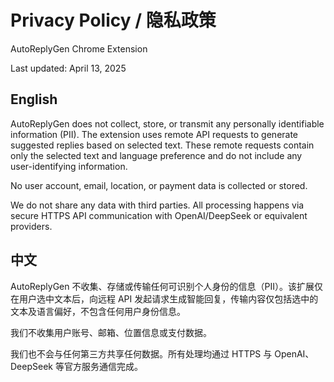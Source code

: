 # Privacy Policy / 隐私政策

AutoReplyGen Chrome Extension

Last updated: April 13, 2025

## English

AutoReplyGen does not collect, store, or transmit any personally identifiable information (PII). The extension uses remote API requests to generate suggested replies based on selected text. These remote requests contain only the selected text and language preference and do not include any user-identifying information.

No user account, email, location, or payment data is collected or stored.

We do not share any data with third parties. All processing happens via secure HTTPS API communication with OpenAI/DeepSeek or equivalent providers.

## 中文

AutoReplyGen 不收集、存储或传输任何可识别个人身份的信息（PII）。该扩展仅在用户选中文本后，向远程 API 发起请求生成智能回复，传输内容仅包括选中的文本及语言偏好，不包含任何用户身份信息。

我们不收集用户账号、邮箱、位置信息或支付数据。

我们也不会与任何第三方共享任何数据。所有处理均通过 HTTPS 与 OpenAI、DeepSeek 等官方服务通信完成。 